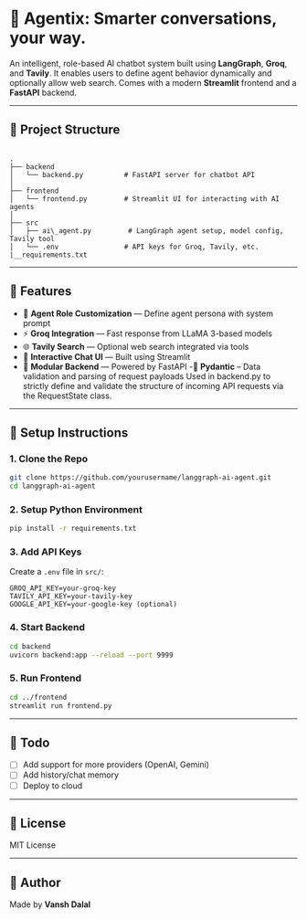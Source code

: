 # 🤖 Agentix: Smarter conversations, your way.

An intelligent, role-based AI chatbot system built using **LangGraph**, **Groq**, and **Tavily**. It enables users to define agent behavior dynamically and optionally allow web search. Comes with a modern **Streamlit** frontend and a **FastAPI** backend.

---

## 📁 Project Structure

```

.
├── backend
│   └── backend.py          # FastAPI server for chatbot API
│
├── frontend
│   └── frontend.py         # Streamlit UI for interacting with AI agents
│
├── src
│   ├── ai\_agent.py         # LangGraph agent setup, model config, Tavily tool
│   └── .env                # API keys for Groq, Tavily, etc.
|__requirements.txt

````

---

## 🚀 Features

- 🧠 **Agent Role Customization** — Define agent persona with system prompt
- ⚡ **Groq Integration** — Fast response from LLaMA 3-based models
- 🌐 **Tavily Search** — Optional web search integrated via tools
- 💬 **Interactive Chat UI** — Built using Streamlit
- 🔗 **Modular Backend** — Powered by FastAPI
-🧩  **Pydantic** – Data validation and parsing of request payloads
      Used in backend.py to strictly define and validate the structure of incoming API requests via the RequestState class.

---

## 🔧 Setup Instructions

### 1. Clone the Repo

```bash
git clone https://github.com/yourusername/langgraph-ai-agent.git
cd langgraph-ai-agent
````

### 2. Setup Python Environment

```bash
pip install -r requirements.txt
```

### 3. Add API Keys

Create a `.env` file in `src/`:

```
GROQ_API_KEY=your-groq-key
TAVILY_API_KEY=your-tavily-key
GOOGLE_API_KEY=your-google-key (optional)
```

### 4. Start Backend

```bash
cd backend
uvicorn backend:app --reload --port 9999
```

### 5. Run Frontend

```bash
cd ../frontend
streamlit run frontend.py
```

---

## 📝 Todo

* [ ] Add support for more providers (OpenAI, Gemini)
* [ ] Add history/chat memory
* [ ] Deploy to cloud

---

## 📄 License

MIT License

---

## 👤 Author

Made by **Vansh Dalal**

```
